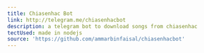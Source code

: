 ```yaml
---
title: Chiasenhac Bot
link: http://telegram.me/chiasenhacbot
description: a telegram bot to download songs from chiasenhac
tectUsed: made in nodejs
source: 'https://github.com/ammarbinfaisal/chiasenhacbot'
---
```


